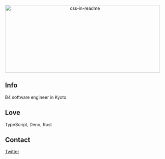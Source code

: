 <div align="center">
    <img src="/svg/me.svg" width="100%" height="220px" alt="css-in-readme">
</div>

## Info

B4 software engineer in Kyoto

## Love

TypeScript, Deno, Rust

## Contact

[Twitter](https://twitter.com/mis0dev)
